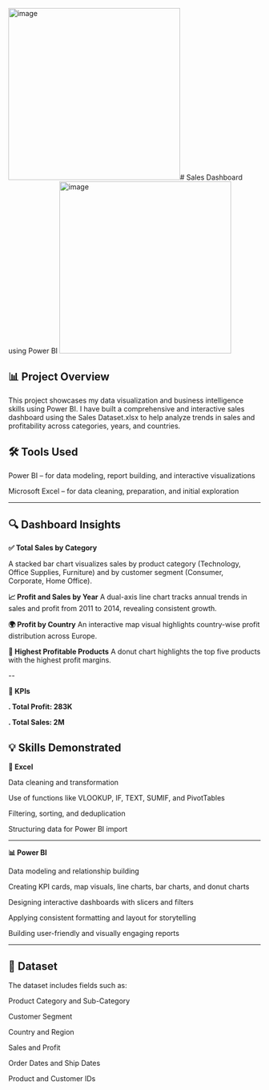 <img width="343" alt="image" src="https://github.com/user-attachments/assets/8678ed8c-1ace-478d-8e7f-22e367ed4ba4" /># Sales Dashboard using Power BI
<img width="343" alt="image" src="https://github.com/user-attachments/assets/b5dc67e9-f863-4d11-b03a-f72f68dd3f94" />

**📊 Project Overview**
--
This project showcases my data visualization and business intelligence skills using Power BI. I have built a comprehensive and interactive sales dashboard using the Sales Dataset.xlsx to help analyze trends in sales and profitability across categories, years, and countries.

**🛠️ Tools Used**
--
Power BI – for data modeling, report building, and interactive visualizations

Microsoft Excel – for data cleaning, preparation, and initial exploration

----

🔍 Dashboard Insights
--
**✅ Total Sales by Category**

A stacked bar chart visualizes sales by product category (Technology, Office Supplies, Furniture) and by customer segment (Consumer, Corporate, Home Office).

**📈 Profit and Sales by Year**
A dual-axis line chart tracks annual trends in sales and profit from 2011 to 2014, revealing consistent growth.

**🌍 Profit by Country**
An interactive map visual highlights country-wise profit distribution across Europe.

**🥇 Highest Profitable Products**
A donut chart highlights the top five products with the highest profit margins.

--

**📌 KPIs**

**. Total Profit: 283K**

**. Total Sales: 2M**

💡 Skills Demonstrated
--

**🔧 Excel**

Data cleaning and transformation

Use of functions like VLOOKUP, IF, TEXT, SUMIF, and PivotTables

Filtering, sorting, and deduplication

Structuring data for Power BI import

----

**📊 Power BI**

Data modeling and relationship building

Creating KPI cards, map visuals, line charts, bar charts, and donut charts

Designing interactive dashboards with slicers and filters

Applying consistent formatting and layout for storytelling

Building user-friendly and visually engaging reports

----

📁 Dataset
--
The dataset includes fields such as:

Product Category and Sub-Category

Customer Segment

Country and Region

Sales and Profit

Order Dates and Ship Dates

Product and Customer IDs

